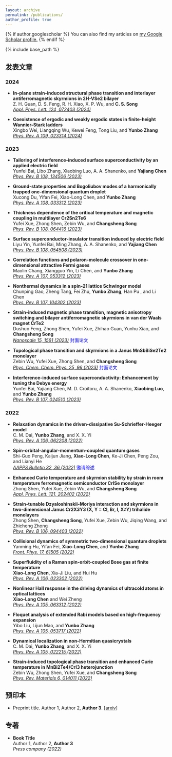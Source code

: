 ```yaml
---
layout: archive
permalink: /publications/
author_profile: true
---
```


{% if author.googlescholar %}
  You can also find my articles on <u><a href="{{author.googlescholar}}">my Google Scholar profile</a>.</u>
{% endif %}

{% include base_path %}


  
## 发表文章

### 2024

- **In-plane strain-induced structural phase transition and interlayer antiferromagnetic skyrmions in 2H-VSe2 bilayer**<br> 
  Z. H. Guan, D. S. Feng, R. H. Xiao, X. P. Wu, and **C. S. Song**<br>
  [_Appl. Phys. Lett. 124, 072403 (2024)_](https://doi.org/10.1063/5.0190515)
  
- **Coexistence of ergodic and weakly ergodic states in finite-height Wannier-Stark ladders**<br> 
  Xingbo Wei, Liangqing Wu, Kewei Feng, Tong Liu, and **Yunbo Zhang**<br>
  [_Phys. Rev. A 109, 023314 (2024)_](https://journals.aps.org/pra/abstract/10.1103/PhysRevA.109.023314)
  
### 2023

- **Tailoring of interference-induced surface superconductivity by an applied electric field**<br> 
  Yunfei Bai, Libo Zhang, Xiaobing Luo, A. A. Shanenko, and **Yajiang Chen**<br>
  [_Phys. Rev. B 108, 134506 (2023)_](https://doi.org/10.1103/PhysRevB.108.134506)
  
- **Ground-state properties and Bogoliubov modes of a harmonically trapped one-dimensional quantum droplet**<br> 
  Xucong Du, Yifan Fei, Xiao-Long Chen, and **Yunbo Zhang**<br>
  [_Phys. Rev. A 108, 033312 (2023)_](https://doi.org/10.1103/PhysRevA.108.033312)
  
- **Thickness dependence of the critical temperature and magnetic coupling in multilayer Cr2Sn2Te6**<br> 
  Yufei Xue, Zhong Shen, Zebin Wu, and **Changsheng Song**<br>
  [_Phys. Rev. B 108, 064416 (2023)_](https://doi.org/10.1103/PhysRevB.108.064416)
  
- **Surface superconductor-insulator transition induced by electric field**<br> 
  Liyu Yin, Yunfei Bai, Ming Zhang, A. A. Shanenko, and **Yajiang Chen**<br>
  [_Phys. Rev. B 108, 054508 (2023)_](https://doi.org/10.1103/PhysRevB.108.054508)
  
- **Correlation functions and polaron-molecule crossover in one-dimensional attractive Fermi gases**<br> 
  Maolin Chang, Xiangguo Yin, Li Chen, and **Yunbo Zhang**<br>
  [_Phys. Rev. A 107, 053312 (2023)_](https://doi.org/10.1103/PhysRevA.107.053312)
  
- **Nonthermal dynamics in a spin-21 lattice Schwinger model**<br> 
  Chunping Gao, Zheng Tang, Fei Zhu, **Yunbo Zhang**, Han Pu , and Li Chen<br>
  [_Phys. Rev. B 107, 104302 (2023)_](https://doi.org/10.1103/PhysRevB.107.104302)

- **Strain-induced magnetic phase transition, magnetic anisotropy switching and bilayer antiferromagnetic skyrmions in van der Waals magnet CrTe2**<br>
  Dushuo Feng, Zhong Shen, Yufei Xue, Zhihao Guan, Yunhu Xiao, and **Changsheng Song**<br>
  [_Nanoscale 15, 1561 (2023)_](https://doi.org/10.1039/D2NR04740C) <span style="color:blue">封面论文</span>
  
- **Topological phase transition and skyrmions in a Janus MnSbBiSe2Te2 monolayer**<br> 
  Zebin Wu, Yufei Xue, Zhong Shen, and **Changsheng Song**<br>
  [_Phys. Chem. Chem. Phys. 25, 96 (2023)_](https://doi.org/10.1039/D2CP03860A) <span style="color:blue">封面论文</span>
  
- **Interference-induced surface superconductivity: Enhancement by tuning the Debye energy**<br> 
  Yunfei Bai, Yajiang Chen, M. D. Croitoru, A. A. Shanenko, **Xiaobing Luo**, and **Yunbo Zhang**<br>
  [_Phys. Rev. B 107, 024510 (2023)_](https://doi.org/10.1103/PhysRevB.107.024510)
  
### 2022

- **Relaxation dynamics in the driven-dissipative Su-Schrieffer-Heeger model**<br> 
  C. M. Dai, **Yunbo Zhang**, and X. X. Yi<br>
  [_Phys. Rev. A 106, 062208 (2022)_](https://doi.org/10.1103/PhysRevA.106.062208) 
  
- **Spin-orbital-angular-momentum-coupled quantum gases**<br> 
  Shi-Guo Peng, Kaijun Jiang, **Xiao-Long Chen**, Ke-Ji Chen, Peng Zou, and  Lianyi He<br>
  [_AAPPS Bulletin 32, 36 (2022)_](https://doi.org/10.1007/s43673-022-00069-w) <span style="color:blue">邀请综述</span>
  
- **Enhanced Curie temperature and skyrmion stability by strain in room temperature ferromagnetic semiconductor CrISe monolayer**<br> 
  Zhong Shen, Yufei Xue, Zebin Wu, and **Changsheng Song**<br>
  [_Appl. Phys. Lett. 121, 202402 (2022)_](https://doi.org/10.1063/5.0117597)
  
- **Strain-tunable Dzyaloshinskii-Moriya interaction and skyrmions in two-dimensional Janus Cr2X3Y3 (X, Y = Cl, Br, I, X≠Y) trihalide monolayers**<br> 
  Zhong Shen, **Changsheng Song**, Yufei Xue, Zebin Wu, Jiqing Wang, and Zhicheng Zhong<br>
  [_Phys. Rev. B 106, 094403 (2022)_](https://doi.org/10.1103/PhysRevB.106.094403)
  
- **Collisional dynamics of symmetric two-dimensional quantum droplets**<br> 
  Yanming Hu, Yifan Fei, **Xiao-Long Chen**, and **Yunbo Zhang**<br>
  [_Front. Phys. 17, 61505 (2022)_](https://doi.org/10.1007/s11467-022-1192-z)
  
- **Superfluidity of a Raman spin-orbit-coupled Bose gas at finite temperature**<br> 
  **Xiao-Long Chen**, Xia-Ji Liu, and Hui Hu<br>
  [_Phys. Rev. A 106, 023302 (2022)_](https://doi.org/10.1103/PhysRevA.106.023302) 
  
- **Nonlinear Hall response in the driving dynamics of ultracold atoms in optical lattices**<br> 
  **Xiao-Long Chen** and Wei Zheng<br>
  [_Phys. Rev. A 105, 063312 (2022)_](https://doi.org/10.1103/PhysRevA.105.063312) 
  
- **Floquet analysis of extended Rabi models based on high-frequency expansion**<br> 
  Yibo Liu, Lijun Mao, and **Yunbo Zhang**<br>
  [_Phys. Rev. A 105, 053717 (2022)_](https://doi.org/10.1103/PhysRevA.105.053717) 
  
- **Dynamical localization in non-Hermitian quasicrystals**<br> 
  C. M. Dai, **Yunbo Zhang**, and X. X. Yi<br> 
  [_Phys. Rev. A 105, 022215 (2022)_](https://doi.org/10.1103/PhysRevA.105.022215)
  
- **Strain-induced topological phase transition and enhanced Curie temperature in MnBi2Te4/CrI3 heterojunction**<br> 
  Zebin Wu, Zhong Shen, Yufei Xue, and **Changsheng Song**<br>
  [_Phys. Rev. Materials 6, 014011 (2022)_](https://doi.org/10.1103/PhysRevMaterials.6.014011)
  

## 预印本

- Preprint title. Author 1, Author 2, **Author 3**. [[arxiv](https://arxiv.org)] 

## 专著

- **Book Title**<br> 
  Author 1, Author 2, **Author 3**<br>
  _Press company (2022)_

